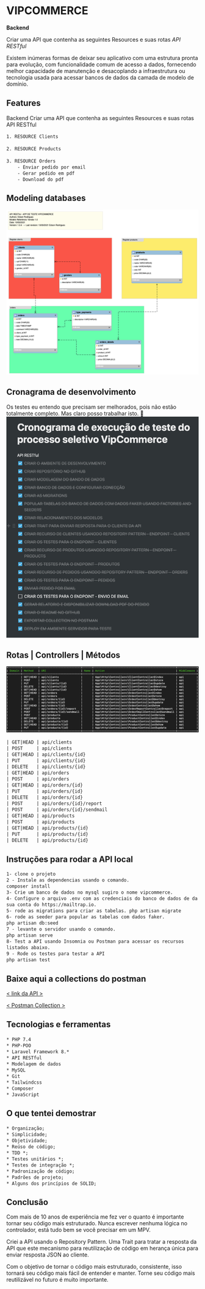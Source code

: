 
# VIPCOMMERCE
**Backend**

Criar uma API que contenha as seguintes Resources e
suas rotas
*API RESTful*


Existem inúmeras formas de deixar seu aplicativo com uma estrutura pronta para evolução, com funcionalidade comum de acesso a dados, fornecendo melhor capacidade de manutenção e desacoplando a infraestrutura ou tecnologia usada para acessar bancos de dados da camada de modelo de domínio.


## Features
Backend
Criar uma API que contenha as seguintes Resources e
suas rotas
API RESTful

    1. RESOURCE Clients

    2. RESOURCE Products

    3. RESOURCE Orders
        - Enviar pedido por email
        - Gerar pedido em pdf
        - Download do pdf


## Modeling databases
![Screenshot](/public/images/modelo_database_1_0_4.png)


## Cronagrama de desenvolvimento
Os testes eu entendo que precisam ser melhorados, pois não estão totalmente completo. Mas claro posso trabalhar isto. 🚀
![Screenshot](/public/images/cronagrama_de_desenvolvimento_v4.png)


## Rotas | Controllers | Métodos
![Screenshot](/public/images/routes_v3.png)
<!--ts-->
    | GET|HEAD | api/clients
    | POST     | api/clients
    | GET|HEAD | api/clients/{id}
    | PUT      | api/clients/{id}
    | DELETE   | api/clients/{id}
    | GET|HEAD | api/orders
    | POST     | api/orders
    | GET|HEAD | api/orders/{id}
    | PUT      | api/orders/{id}
    | DELETE   | api/orders/{id}
    | POST     | api/orders/{id}/report
    | POST     | api/orders/{id}/sendmail   
    | GET|HEAD | api/products   
    | POST     | api/products   
    | GET|HEAD | api/products/{id}
    | PUT      | api/products/{id}
    | DELETE   | api/products/{id}
<!--te-->

## Instruções para rodar a API local
<!--ts-->
    1- clone o projeto
    2 - Instale as dependencias usando o comando.
    composer install
    3- Crie um banco de dados no mysql sugiro o nome vipcommerce.
    4- Configure o arquivo .env com as credenciais do banco de dados de da sua conta do https://mailtrap.io.
    5- rode as migrations para criar as tabelas. php artisan migrate
    6- rode as seeder para popular as tabelas com dados faker. 
    php artisan db:seed
    7 - levante o servidor usando o comando.
    php artisan serve    
    8- Test a API usando Insomnia ou Postman para acessar os recursos listados abaixo.
    9 - Rode os testes para testar a API
    php artisan test
<!--te-->


## Baixe aqui a collections do postman
[< link da API >](https://github.com/edsonrodsilva/vipcommerce/blob/master/public/API-VIPCOMMENCE.postman_collection.json)

[< Postman Collection >](https://www.getpostman.com/collections/c09b692659dfb79139b9)


## Tecnologias e ferramentas
<!--ts-->    
    * PHP 7.4
    * PHP-POO
    * Laravel Framework 8.*
    * API RESTful
    * Modelagem de dados
    * MySQL
    * Git
    * Tailwindcss
    * Composer
    * JavaScript
<!--te-->

## O que tentei demostrar ##
<!--ts-->
    * Organização;
    * Simplicidade;
    * Objetividade;
    * Reúso de código;
    * TDD *;
    * Testes unitários *;
    * Testes de integração *;
    * Padronização de código;
    * Padrões de projeto;
    * Alguns dos princípios de SOLID;
<!--te-->

## Conclusão ##
Com mais de 10 anos de experiência me fez ver o quanto é importante tornar seu código mais estruturado. Nunca escrever nenhuma lógica no controlador, está tudo bem se você precisar em um MPV.

Criei a API usando o Repository Pattern. 
Uma Trait para tratar a resposta da API que este mecanismo para reutilização de código em herança única para enviar resposta JSON ao cliente.

Com o objetivo de tornar o código mais estruturado, consistente, isso tornará seu código mais fácil de entender e manter.
Torne seu código mais reutilizável no futuro é muito importante.
